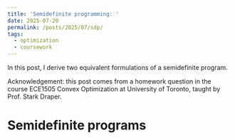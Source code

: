 ```yaml
---
title: 'Semidefinite programming: '
date: 2025-07-20  
permalink: /posts/2025/07/sdp/
tags:
  - optimization
  - coursework
---
```


In this post, I derive two equivalent formulations of a semidefinite program. 

Acknowledgement: this post comes from a homework question in the course ECE1505 Convex Optimization at University of Toronto, taught by Prof. Stark Draper. 


Semidefinite programs 
======

